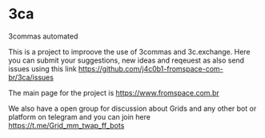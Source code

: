 # 3ca
3commas automated

This is a project to improove the use of 3commas and 3c.exchange.
Here you can submit your suggestions, new ideas and reqeuest as also send issues using this link https://github.com/j4c0b1-fromspace-com-br/3ca/issues

The main page for the project is https://www.fromspace.com.br

We also have a open group for discussion about Grids and any other bot or platform on telegram and you can join here https://t.me/Grid_mm_twap_ff_bots
